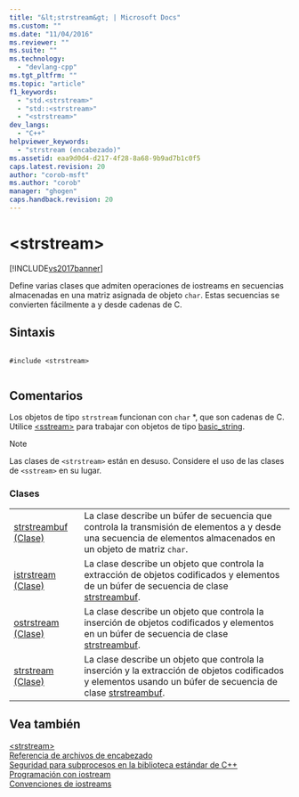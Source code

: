 ```yaml
---
title: "&lt;strstream&gt; | Microsoft Docs"
ms.custom: ""
ms.date: "11/04/2016"
ms.reviewer: ""
ms.suite: ""
ms.technology: 
  - "devlang-cpp"
ms.tgt_pltfrm: ""
ms.topic: "article"
f1_keywords: 
  - "std.<strstream>"
  - "std::<strstream>"
  - "<strstream>"
dev_langs: 
  - "C++"
helpviewer_keywords: 
  - "strstream (encabezado)"
ms.assetid: eaa9d0d4-d217-4f28-8a68-9b9ad7b1c0f5
caps.latest.revision: 20
author: "corob-msft"
ms.author: "corob"
manager: "ghogen"
caps.handback.revision: 20
---
```

# &lt;strstream&gt;
[!INCLUDE[vs2017banner](../assembler/inline/includes/vs2017banner.md)]

Define varias clases que admiten operaciones de iostreams en secuencias almacenadas en una matriz asignada de objeto `char`.  Estas secuencias se convierten fácilmente a y desde cadenas de C.  
  
## Sintaxis  
  
```  
  
#include <strstream>  
  
```  
  
## Comentarios  
 Los objetos de tipo `strstream` funcionan con `char` \*, que son cadenas de C.  Utilice [\<sstream\>](../standard-library/sstream.md) para trabajar con objetos de tipo [basic\_string](../standard-library/basic-string-class.md).  
  
> [!NOTE]
>  Las clases de `<strstream>` están en desuso.  Considere el uso de las clases de `<sstream>` en su lugar.  
  
### Clases  
  
|||  
|-|-|  
|[strstreambuf \(Clase\)](../standard-library/strstreambuf-class.md)|La clase describe un búfer de secuencia que controla la transmisión de elementos a y desde una secuencia de elementos almacenados en un objeto de matriz `char`.|  
|[istrstream \(Clase\)](../standard-library/istrstream-class.md)|La clase describe un objeto que controla la extracción de objetos codificados y elementos de un búfer de secuencia de clase [strstreambuf](../standard-library/strstreambuf-class.md).|  
|[ostrstream \(Clase\)](../standard-library/ostrstream-class.md)|La clase describe un objeto que controla la inserción de objetos codificados y elementos en un búfer de secuencia de clase [strstreambuf](../standard-library/strstreambuf-class.md).|  
|[strstream \(Clase\)](../standard-library/strstream-class.md)|La clase describe un objeto que controla la inserción y la extracción de objetos codificados y elementos usando un búfer de secuencia de clase [strstreambuf](../standard-library/strstreambuf-class.md).|  
  
## Vea también  
 [\<strstream\>](../standard-library/strstream.md)   
 [Referencia de archivos de encabezado](../standard-library/cpp-standard-library-header-files.md)   
 [Seguridad para subprocesos en la biblioteca estándar de C\+\+](../standard-library/thread-safety-in-the-cpp-standard-library.md)   
 [Programación con iostream](../standard-library/iostream-programming.md)   
 [Convenciones de iostreams](../standard-library/iostreams-conventions.md)